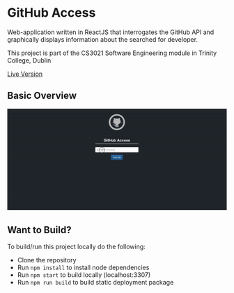 # GitHub Access

Web-application written in ReactJS that interrogates the GitHub API and graphically displays information about the searched for developer.

This project is part of the CS3021 Software Engineering module in Trinity College, Dublin

[Live Version](https://brandondooley.com/github-access-graphical)

## Basic Overview

![Alt Text](https://github.com/dooleyb1/github-access-graphical/blob/master/public/sweng_4.gif)

## Want to Build?

To build/run this project locally do the following:

* Clone the repository
* Run `npm install` to install node dependencies
* Run `npm start` to build locally (localhost:3307)
* Run `npm run build` to build static deployment package
